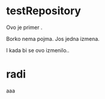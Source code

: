 # testRepository
Ovo je primer .


Borko nema pojma.
Jos jedna izmena.



I kada bi se ovo izmenilo..

# radi


aaa